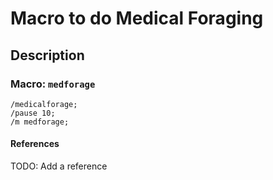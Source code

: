 # Macro to do Medical Foraging

## Description

### Macro: `medforage`

```text
/medicalforage;
/pause 10;
/m medforage;
```

#### References

TODO: Add a reference
